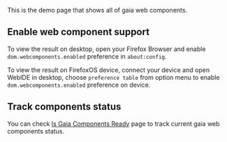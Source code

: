 This is the demo page that shows all of gaia web components.

## Enable web component support
To view the result on desktop, open your Firefox Browser and enable `dom.webcomponents.enabled` preference in `about:config`.

To view the result on FirefoxOS device, connect your device and open WebIDE in desktop, choose `preference table` from option menu to enable `dom.webcomponents.enabled` preference on device.

## Track components status

You can check [Is Gaia Components Ready](https://wiki.mozilla.org/Gaia/Shared/Components) page to track current gaia web components status.

